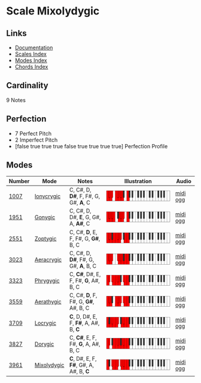 # Scale Mixolydygic

## Links

- [Documentation](index.md)
- [Scales Index](Scales.md)
- [Modes Index](Modes.md)
- [Chords Index](Chords.md)

## Cardinality

9 Notes

## Perfection

- 7 Perfect Pitch
- 2 Imperfect Pitch
- [false true true true false true true true true] Perfection Profile

## Modes

| Number | Mode | Notes | Illustration | Audio |
|--------|------|-------|--------------|-------|
| [1007](https://ianring.com/musictheory/scales/1007) | [Ionycrygic](ModeIonycrygic.md) | C, C#, D, **D#**, F, F#, G, G#, **A**, C | ![CNaturalIonycrygic](ModeCNaturalIonycrygic.png) | [midi](ModeCNaturalIonycrygic.mid) [ogg](ModeCNaturalIonycrygic.ogg) | 
| [1951](https://ianring.com/musictheory/scales/1951) | [Gonygic](ModeGonygic.md) | C, C#, D, D#, **E**, G, G#, A, **A#**, C | ![CNaturalGonygic](ModeCNaturalGonygic.png) | [midi](ModeCNaturalGonygic.mid) [ogg](ModeCNaturalGonygic.ogg) | 
| [2551](https://ianring.com/musictheory/scales/2551) | [Zoptygic](ModeZoptygic.md) | C, C#, **D**, E, F, F#, G, **G#**, B, C | ![CNaturalZoptygic](ModeCNaturalZoptygic.png) | [midi](ModeCNaturalZoptygic.mid) [ogg](ModeCNaturalZoptygic.ogg) | 
| [3023](https://ianring.com/musictheory/scales/3023) | [Aeracrygic](ModeAeracrygic.md) | C, C#, D, **D#**, F#, G, G#, **A**, B, C | ![CNaturalAeracrygic](ModeCNaturalAeracrygic.png) | [midi](ModeCNaturalAeracrygic.mid) [ogg](ModeCNaturalAeracrygic.ogg) | 
| [3323](https://ianring.com/musictheory/scales/3323) | [Phrygygic](ModePhrygygic.md) | C, **C#**, D#, E, F, F#, **G**, A#, B, C | ![CNaturalPhrygygic](ModeCNaturalPhrygygic.png) | [midi](ModeCNaturalPhrygygic.mid) [ogg](ModeCNaturalPhrygygic.ogg) | 
| [3559](https://ianring.com/musictheory/scales/3559) | [Aerathygic](ModeAerathygic.md) | C, C#, **D**, F, F#, G, **G#**, A#, B, C | ![CNaturalAerathygic](ModeCNaturalAerathygic.png) | [midi](ModeCNaturalAerathygic.mid) [ogg](ModeCNaturalAerathygic.ogg) | 
| [3709](https://ianring.com/musictheory/scales/3709) | [Locrygic](ModeLocrygic.md) | **C**, D, D#, E, F, **F#**, A, A#, B, **C** | ![CNaturalLocrygic](ModeCNaturalLocrygic.png) | [midi](ModeCNaturalLocrygic.mid) [ogg](ModeCNaturalLocrygic.ogg) | 
| [3827](https://ianring.com/musictheory/scales/3827) | [Dorygic](ModeDorygic.md) | C, **C#**, E, F, F#, **G**, A, A#, B, C | ![CNaturalDorygic](ModeCNaturalDorygic.png) | [midi](ModeCNaturalDorygic.mid) [ogg](ModeCNaturalDorygic.ogg) | 
| [3961](https://ianring.com/musictheory/scales/3961) | [Mixolydygic](ModeMixolydygic.md) | **C**, D#, E, F, **F#**, G#, A, A#, B, **C** | ![CNaturalMixolydygic](ModeCNaturalMixolydygic.png) | [midi](ModeCNaturalMixolydygic.mid) [ogg](ModeCNaturalMixolydygic.ogg) | 
